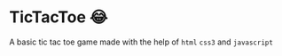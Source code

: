 # TicTacToe :joy:
A basic tic tac toe game made with the help of <code>html</code> <code>css3</code> and <code>javascript</code>
